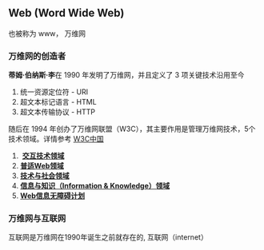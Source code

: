 
## Web (Word Wide Web)
也被称为 www， 万维网



### 万维网的创造者

**蒂姆·伯纳斯·李**在 1990 年发明了万维网，并且定义了 3 项关键技术沿用至今

1. 统一资源定位符 - URI
2. 超文本标记语言 - HTML
3. 超文本传输协议 - HTTP



随后在 1994 年创办了万维网联盟（W3C），其主要作用是管理万维网技术，5个技术领域。详情参考 [W3C中国](https://www.chinaw3c.org/activities.html)
1.  **[交互技术领域](http://www.w3.org/Interaction/)**
2. **[普适Web领域](http://www.w3.org/UbiWeb/#d7e0)**
3. **[技术与社会领域](http://www.w3.org/TandS/)**
4. **[信息与知识（Information & Knowledge）领域](http://www.w3.org/INK/)** 
5. **[Web信息无障碍计划](http://www.w3.org/WAI/)** 



### 万维网与互联网

互联网是万维网在1990年诞生之前就存在的, 互联网（internet） 